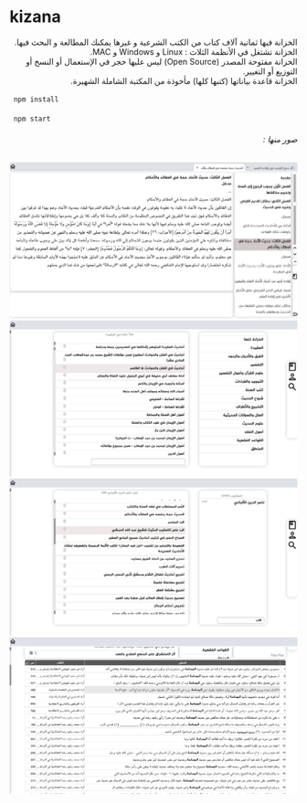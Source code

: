 # kizana

<p dir="rtl">
الخزانة فيها ثمانية آلاف كتاب من الكتب الشرعية و غيرها يمكنك المطالعة و البحث فيها. <br>
الخزانة تشتغل في الأنظمة الثلاث : Linux و Windows و MAC.<br>
الخزانة مفتوحة المصدر (Open Source) ليس عليها حجر في الإستعمال أو النسخ أو التوزيع أو التغيير.<br>
الخزانة قاعدة بياناتها (كتبها كلها) مأخوذة من المكتبة الشاملة الشهيرة.<br>
</p>



<code> npm install </code><br><br>
<code> npm start </code>


<h6 dir="rtl" >صور منها :</h6>
<img  src="kizana_screenshots/01.png" alt="محتوى كتاب"><br>
 <img src="kizana_screenshots/02.png" alt="التصانيف"><br>
 <img src="kizana_screenshots/03.png" alt="المؤلفون"><br>
 <img src="kizana_screenshots/04.png" alt="البحث"><br>